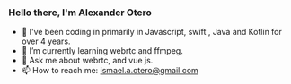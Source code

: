 

<!--
**n0obscertified/n0obscertified** is a ✨ _special_ ✨ repository because its `README.md` (this file) appears on your GitHub profile.

Here are some ideas to get you started:

- 🔭 I've been coding in primarily in Javascript, swift , Java and Kotlin for over 4 years.
- 🌱 I’m currently learning webrtc and ffmpeg.
- 👯 I’m looking to collaborate on ...
- 🤔 I’m looking for help with ...
- 💬 Ask me about webrtc, and vue js.
- 📫 How to reach me: ...
- 😄 Pronouns: ...
- ⚡ Fun fact: I have 2 boys.
-->
### Hello there, I'm Alexander Otero
- 🔭 I've been coding in primarily in Javascript, swift , Java and Kotlin for over 4 years.
- 🌱 I’m currently learning webrtc and ffmpeg.
- 💬 Ask me about webrtc, and vue js.
- 📫 How to reach me: ismael.a.otero@gmail.com
